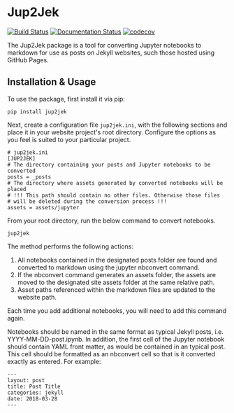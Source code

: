# Jup2Jek

[![Build Status](https://travis-ci.com/line-mind/jup2jek.svg?branch=master)](https://travis-ci.com/line-mind/jup2jek)
[![Documentation Status](https://readthedocs.org/projects/jup2jek/badge/?version=latest)](https://jup2jek.readthedocs.io/en/latest/?badge=latest)
[![codecov](https://codecov.io/gh/line-mind/jup2jek/branch/master/graph/badge.svg)](https://codecov.io/gh/line-mind/jup2jek)

The Jup2Jek package is a tool for converting Jupyter notebooks to
markdown for use as posts on Jekyll websites, such those hosted using GitHub
Pages.


## Installation & Usage

To use the package, first install it via pip:

```
pip install jup2jek
```

Next, create a configuration file `jup2jek.ini`, with the following sections
and place it in your website project's root directory. Configure the options
as you feel is suited to your particular project.

```
# jup2jek.ini
[JUP2JEK]
# The directory containing your posts and Jupyter notebooks to be converted
posts = _posts
# The directory where assets generated by converted notebooks will be placed
# !!! This path should contain no other files. Otherwise those files
# will be deleted during the conversion process !!!
assets = assets/jupyter
```

From your root directory, run the below command to convert notebooks.

```
jup2jek
```

The method performs the following actions:

1. All notebooks contained in the designated posts folder are found
   and converted to markdown using the jupyter nbconvert command.
2. If the nbconvert command generates an assets folder, the assets
   are moved to the designated site assets folder at the same relative
   path.
3. Asset paths referenced within the markdown files are updated to
   the website path.

Each time you add additional notebooks, you will need to add this command again.

Notebooks should be named in the same format as typical Jekyll posts, i.e.
YYYY-MM-DD-post.ipynb. In addition, the first cell of the Jupyter notebook
should contain YAML front matter, as would be contained in an typical post.
This cell should be formatted as an nbconvert cell so that is it converted
exactly as entered. For example:

```
---
layout: post
title: Post Title
categories: jekyll
date: 2018-03-28
---
```
